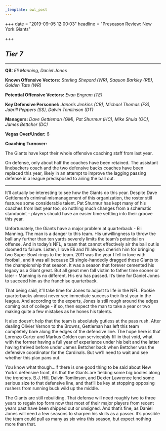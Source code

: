 ```yaml
---
_template: owl_post
---
```



+++
date = "2019-09-05 12:00:03"
headline = "Preseason Review: New York Giants"

+++
## **_Tier 7_**

***

**QB:** _Eli Manning, Daniel Jones_

**Known Offensive Vectors:** _Sterling Shepard (WR), Saquon Barkley (RB), Golden Tate (WR)_

**Potential Offensive Vectors:** _Evan Engram (TE)_

**Key Defensive Personnel:** _Janoris Jenkins (CB), Michael Thomas (FS), Jabrill Peppers (SS), Dalvin Tomlinson (DT)_

**Managers:** _Dave Gettleman (GM), Pat Shurmur (HC), Mike Shula (OC), James Bettcher (DC)_

**Vegas Over/Under:** 6

**Coaching Turnover:**

The Giants have kept their whole offensive coaching staff from last year.

On defense, only about half the coaches have been retained. The assistant linebackers coach and the two defensive backs coaches have been replaced this year, likely in an attempt to improve the lagging passing defense in a league predisposed to airing the ball out.

***

It’ll actually be interesting to see how the Giants do this year. Despite Dave Gettleman’s criminal mismanagement of this organization, the roster still features some considerable talent. Pat Shurmur has kept many of his coaches from last year too, so nothing much changes from a schematic standpoint - players should have an easier time settling into their groove this year.

Unfortunately, the Giants have a major problem at quarterback - Eli Manning. The man is a danger to this team. His unwillingness to throw the ball any further than ten yards severely limits the team’s potential on offense. And in today’s NFL, a team that cannot effectively air the ball out is doomed to failure. Listen, I love Eli and I’ll always cherish him for bringing two Super Bowl rings to the team. 2011 was the year I fell in love with football, and it was all because Eli single-handedly dragged these Giants to the championship that season. It was a season that forever cemented his legacy as a Giant great. But all great men fall victim to father time sooner or later - Manning is no different. His era has passed. It’s time for Daniel Jones to succeed him as the franchise quarterback.

That being said, it’ll take time for Jones to adjust to life in the NFL. Rookie quarterbacks almost never see immediate success their first year in the league. And according to the experts, Jones is still rough around the edges coming out of college - if so, then expect the man to take a year or two making quite a few mistakes as he hones his talents.

It also doesn’t help that the team is absolutely gutless at the pass rush. After dealing Olivier Vernon to the Browns, Gettleman has left this team completely bare along the edges of the defensive line. The hope here is that Lorenzo Carter and Markus Golden can serviceably fill in that void, what with the former having a full year of experience under his belt and the latter having thrived before under James Bettcher back when Bettcher was the defensive coordinator for the Cardinals. But we’ll need to wait and see whether this plan pans out.

You know what though...if there is one good thing to be said about New York’s defensive front, it’s that the Giants are fielding some big bodies along the trenches. B.J. Hill, Dalvin Tomlinson, and Dexter Lawrence lend some serious size to that defensive line, and that’ll be key at stopping opposing rushers from running buck wild up the middle.

The Giants are still rebuilding. That defense will need roughly two to three years to regain top form now that most of their major players from recent years past have been shipped out or unsigned. And that’s fine, as Daniel Jones will need a few seasons to sharpen his skills as a passer. It’s possible the team could pull as many as six wins this season, but expect nothing more than that.

